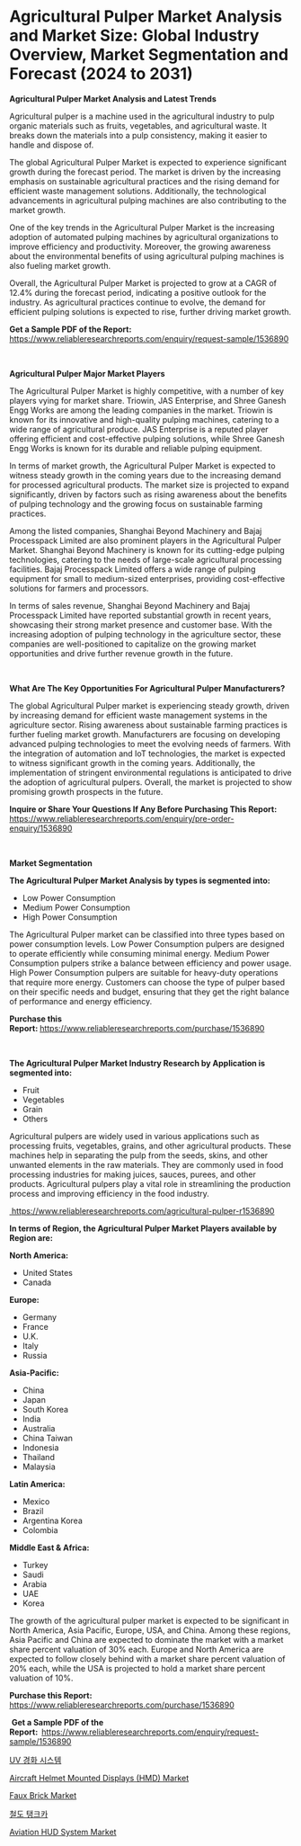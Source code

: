 <p><h1>Agricultural Pulper Market Analysis and Market Size: Global Industry Overview, Market Segmentation and Forecast (2024 to 2031)</h1></p><p><strong>Agricultural Pulper Market Analysis and Latest Trends</strong></p>
<p><p>Agricultural pulper is a machine used in the agricultural industry to pulp organic materials such as fruits, vegetables, and agricultural waste. It breaks down the materials into a pulp consistency, making it easier to handle and dispose of.</p><p>The global Agricultural Pulper Market is expected to experience significant growth during the forecast period. The market is driven by the increasing emphasis on sustainable agricultural practices and the rising demand for efficient waste management solutions. Additionally, the technological advancements in agricultural pulping machines are also contributing to the market growth.</p><p>One of the key trends in the Agricultural Pulper Market is the increasing adoption of automated pulping machines by agricultural organizations to improve efficiency and productivity. Moreover, the growing awareness about the environmental benefits of using agricultural pulping machines is also fueling market growth.</p><p>Overall, the Agricultural Pulper Market is projected to grow at a CAGR of 12.4% during the forecast period, indicating a positive outlook for the industry. As agricultural practices continue to evolve, the demand for efficient pulping solutions is expected to rise, further driving market growth.</p></p>
<p><strong>Get a Sample PDF of the Report:&nbsp;</strong> <a href="https://www.reliableresearchreports.com/enquiry/request-sample/1536890">https://www.reliableresearchreports.com/enquiry/request-sample/1536890</a></p>
<p>&nbsp;</p>
<p><strong>Agricultural Pulper Major Market Players</strong></p>
<p><p>The Agricultural Pulper Market is highly competitive, with a number of key players vying for market share. Triowin, JAS Enterprise, and Shree Ganesh Engg Works are among the leading companies in the market. Triowin is known for its innovative and high-quality pulping machines, catering to a wide range of agricultural produce. JAS Enterprise is a reputed player offering efficient and cost-effective pulping solutions, while Shree Ganesh Engg Works is known for its durable and reliable pulping equipment.</p><p>In terms of market growth, the Agricultural Pulper Market is expected to witness steady growth in the coming years due to the increasing demand for processed agricultural products. The market size is projected to expand significantly, driven by factors such as rising awareness about the benefits of pulping technology and the growing focus on sustainable farming practices.</p><p>Among the listed companies, Shanghai Beyond Machinery and Bajaj Processpack Limited are also prominent players in the Agricultural Pulper Market. Shanghai Beyond Machinery is known for its cutting-edge pulping technologies, catering to the needs of large-scale agricultural processing facilities. Bajaj Processpack Limited offers a wide range of pulping equipment for small to medium-sized enterprises, providing cost-effective solutions for farmers and processors.</p><p>In terms of sales revenue, Shanghai Beyond Machinery and Bajaj Processpack Limited have reported substantial growth in recent years, showcasing their strong market presence and customer base. With the increasing adoption of pulping technology in the agriculture sector, these companies are well-positioned to capitalize on the growing market opportunities and drive further revenue growth in the future.</p></p>
<p>&nbsp;</p>
<p><strong>What Are The Key Opportunities For Agricultural Pulper Manufacturers?</strong></p>
<p><p>The global Agricultural Pulper market is experiencing steady growth, driven by increasing demand for efficient waste management systems in the agriculture sector. Rising awareness about sustainable farming practices is further fueling market growth. Manufacturers are focusing on developing advanced pulping technologies to meet the evolving needs of farmers. With the integration of automation and IoT technologies, the market is expected to witness significant growth in the coming years. Additionally, the implementation of stringent environmental regulations is anticipated to drive the adoption of agricultural pulpers. Overall, the market is projected to show promising growth prospects in the future.</p></p>
<p><strong>Inquire or Share Your Questions If Any Before Purchasing This Report:</strong> <a href="https://www.reliableresearchreports.com/enquiry/pre-order-enquiry/1536890">https://www.reliableresearchreports.com/enquiry/pre-order-enquiry/1536890</a></p>
<p>&nbsp;</p>
<p><strong>Market Segmentation</strong></p>
<p><strong>The Agricultural Pulper Market Analysis by types is segmented into:</strong></p>
<p><ul><li>Low Power Consumption</li><li>Medium Power Consumption</li><li>High Power Consumption</li></ul></p>
<p><p>The Agricultural Pulper market can be classified into three types based on power consumption levels. Low Power Consumption pulpers are designed to operate efficiently while consuming minimal energy. Medium Power Consumption pulpers strike a balance between efficiency and power usage. High Power Consumption pulpers are suitable for heavy-duty operations that require more energy. Customers can choose the type of pulper based on their specific needs and budget, ensuring that they get the right balance of performance and energy efficiency.</p></p>
<p><strong>Purchase this Report:&nbsp;</strong><a href="https://www.reliableresearchreports.com/purchase/1536890">https://www.reliableresearchreports.com/purchase/1536890</a></p>
<p>&nbsp;</p>
<p><strong>The Agricultural Pulper Market Industry Research by Application is segmented into:</strong></p>
<p><ul><li>Fruit</li><li>Vegetables</li><li>Grain</li><li>Others</li></ul></p>
<p><p>Agricultural pulpers are widely used in various applications such as processing fruits, vegetables, grains, and other agricultural products. These machines help in separating the pulp from the seeds, skins, and other unwanted elements in the raw materials. They are commonly used in food processing industries for making juices, sauces, purees, and other products. Agricultural pulpers play a vital role in streamlining the production process and improving efficiency in the food industry.</p></p>
<p><a href="https://www.reliableresearchreports.com/agricultural-pulper-r1536890">&nbsp;https://www.reliableresearchreports.com/agricultural-pulper-r1536890</a></p>
<p><strong>In terms of Region, the Agricultural Pulper Market Players available by Region are:</strong></p>
<p>
    <p> <strong> North America: </strong>
        <ul>
            <li>United States</li>
            <li>Canada</li>
        </ul>
        </p> 
    <p> <strong> Europe: </strong>
        <ul>
            <li>Germany</li>
            <li>France</li>
            <li>U.K.</li>
            <li>Italy</li>
            <li>Russia</li>
        </ul>
        </p> 
    <p> <strong> Asia-Pacific: </strong>
        <ul>
            <li>China</li>
            <li>Japan</li>
            <li>South Korea</li>
            <li>India</li>
            <li>Australia</li>
            <li>China Taiwan</li>
            <li>Indonesia</li>
            <li>Thailand</li>
            <li>Malaysia</li>
        </ul>
        </p> 
    <p> <strong> Latin America: </strong>
        <ul>
            <li>Mexico</li>
            <li>Brazil</li>
            <li>Argentina Korea</li>
            <li>Colombia</li>
        </ul>
        </p> 
    <p> <strong> Middle East & Africa: </strong>
        <ul>
            <li>Turkey</li>
            <li>Saudi</li>
            <li>Arabia</li>
            <li>UAE</li>
            <li>Korea</li>
        </ul>
    </p>
    </p>
<p><p>The growth of the agricultural pulper market is expected to be significant in North America, Asia Pacific, Europe, USA, and China. Among these regions, Asia Pacific and China are expected to dominate the market with a market share percent valuation of 30% each. Europe and North America are expected to follow closely behind with a market share percent valuation of 20% each, while the USA is projected to hold a market share percent valuation of 10%.</p></p>
<p><strong>Purchase this Report: </strong><a href="https://www.reliableresearchreports.com/purchase/1536890">https://www.reliableresearchreports.com/purchase/1536890</a></p>
<p>&nbsp;<strong>Get a Sample PDF of the Report:&nbsp;&nbsp;</strong><a href="https://www.reliableresearchreports.com/enquiry/request-sample/1536890">https://www.reliableresearchreports.com/enquiry/request-sample/1536890</a></p>
<p><strong></strong></p>
<p><p><a href="https://github.com/vsr06p4p49/Market-Research-Report-List-1/blob/main/315480937226.md">UV 경화 시스템</a></p><p><a href="https://github.com/Krish2023na/Market-Research-Report-List-4/blob/main/aircraft-helmet-mounted-displays-hmd-market.md">Aircraft Helmet Mounted Displays (HMD) Market</a></p><p><a href="https://issuu.com/reportprime-2/docs/faux-brick-market-size-2030.pptx">Faux Brick Market</a></p><p><a href="https://github.com/oajzkywllm460/Market-Research-Report-List-1/blob/main/928614237225.md">철도 탱크카</a></p><p><a href="https://github.com/bmorecock/Market-Research-Report-List-3/blob/main/aviation-hud-system-market.md">Aviation HUD System Market</a></p></p>